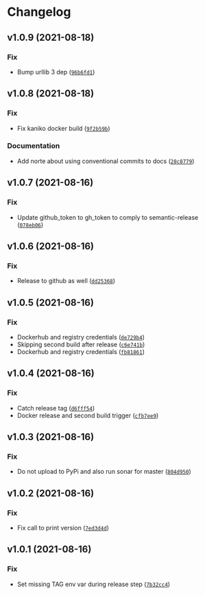 # Changelog

<!--next-version-placeholder-->

## v1.0.9 (2021-08-18)
### Fix
* Bump urllib 3 dep ([`96b6fd1`](https://github.com/molgenis/molgenis-py-catalogue-transform/commit/96b6fd1a513a31808c666e2b57de6a1b4a09f4a6))

## v1.0.8 (2021-08-18)
### Fix
* Fix kaniko docker build ([`9f2b59b`](https://github.com/molgenis/molgenis-py-catalogue-transform/commit/9f2b59b889b981c03569771425922db5365edf89))

### Documentation
* Add norte about using conventional commits to docs ([`28c8779`](https://github.com/molgenis/molgenis-py-catalogue-transform/commit/28c87791b2fa188de74377b92296559c6be15561))

## v1.0.7 (2021-08-16)
### Fix
* Update github_token to gh_token to comply to semantic-release ([`078eb06`](https://github.com/molgenis/molgenis-py-catalogue-transform/commit/078eb06aa9917782bf4d0ae3fdb81c00e3d922c6))

## v1.0.6 (2021-08-16)
### Fix
* Release to github as well ([`dd25368`](https://github.com/molgenis/molgenis-py-catalogue-transform/commit/dd2536816db85f63f42ce5286f6d3bced69f41c7))

## v1.0.5 (2021-08-16)
### Fix
* Dockerhub and registry credentials ([`de729b4`](https://github.com/molgenis/molgenis-py-catalogue-transform/commit/de729b4f1dd8e2e39006dffc7bdda83b97ab188a))
* Skipping second build after release ([`c6e741b`](https://github.com/molgenis/molgenis-py-catalogue-transform/commit/c6e741bd57ad8fa40ed581a7f280683af9f0b6b7))
* Dockerhub and registry credentials ([`fb81861`](https://github.com/molgenis/molgenis-py-catalogue-transform/commit/fb81861eef80b391b3695fd5fe8484e8c95ebda5))

## v1.0.4 (2021-08-16)
### Fix
* Catch release tag ([`d6fff54`](https://github.com/molgenis/molgenis-py-catalogue-transform/commit/d6fff54424b0e7ec604862764a0fb24a7280156f))
* Docker release and second build trigger ([`cfb7ee9`](https://github.com/molgenis/molgenis-py-catalogue-transform/commit/cfb7ee9dd47d8fc4baecdd8185527533a6268f3e))

## v1.0.3 (2021-08-16)
### Fix
* Do not upload to PyPi and also run sonar for master ([`804d950`](https://github.com/molgenis/molgenis-py-catalogue-transform/commit/804d95057392d4f817764586c8e67025dcec2f77))

## v1.0.2 (2021-08-16)
### Fix
* Fix call to print version ([`7ed3d4d`](https://github.com/molgenis/molgenis-py-catalogue-transform/commit/7ed3d4dbaddb52c0c487525cddb4dc8fa56fe268))

## v1.0.1 (2021-08-16)
### Fix
* Set missing TAG env var during release step ([`7b32cc4`](https://github.com/molgenis/molgenis-py-catalogue-transform/commit/7b32cc408880184a6400add657c84cf930380c2c))
